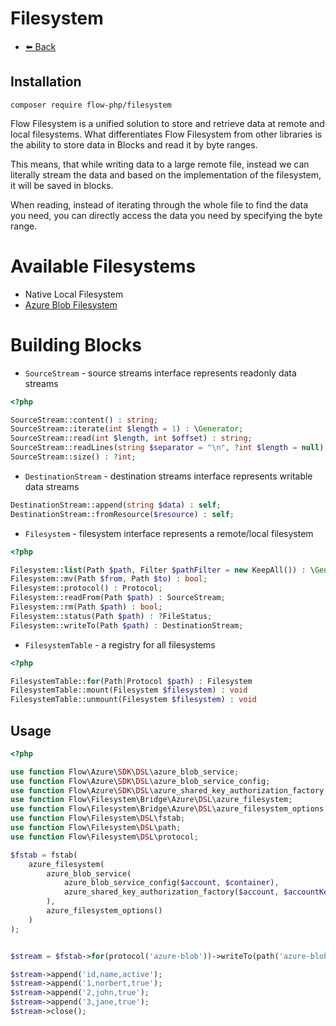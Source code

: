 # Filesystem

- [⬅️️ Back](../../introduction.md)

## Installation

```
composer require flow-php/filesystem
```

Flow Filesystem is a unified solution to store and retrieve data at remote and local filesystems. 
What differentiates Flow Filesystem from other libraries is the ability to store data in Blocks and read 
it by byte ranges. 

This means, that while writing data to a large remote file, instead we can literally stream the data and based on the implementation
of the filesystem, it will be saved in blocks. 

When reading, instead of iterating through the whole file to find the data you need, you can directly access the data you need by specifying the byte range.

# Available Filesystems

- Native Local Filesystem 
- [Azure Blob Filesystem](https://github.com/flow-php/flow/blob/1.x/documentation/components/bridges/filesystem-azure-bridge.md)

# Building Blocks

- `SourceStream` - source streams interface represents readonly data streams

```php
<?php

SourceStream::content() : string;
SourceStream::iterate(int $length = 1) : \Generator;
SourceStream::read(int $length, int $offset) : string;
SourceStream::readLines(string $separator = "\n", ?int $length = null) : \Generator;
SourceStream::size() : ?int;
```

- `DestinationStream` - destination streams interface represents writable data streams

```php
DestinationStream::append(string $data) : self;
DestinationStream::fromResource($resource) : self;
```

- `Filesystem` - filesystem interface represents a remote/local filesystem 

```php
<?php

Filesystem::list(Path $path, Filter $pathFilter = new KeepAll()) : \Generator;
Filesystem::mv(Path $from, Path $to) : bool;
Filesystem::protocol() : Protocol;
Filesystem::readFrom(Path $path) : SourceStream;
Filesystem::rm(Path $path) : bool;
Filesystem::status(Path $path) : ?FileStatus;
Filesystem::writeTo(Path $path) : DestinationStream;
```

- `FilesystemTable` - a registry for all filesystems

```php
<?php

FilesystemTable::for(Path|Protocol $path) : Filesystem
FilesystemTable::mount(Filesystem $filesystem) : void
FilesystemTable::unmount(Filesystem $filesystem) : void
```

## Usage

```php
<?php

use function Flow\Azure\SDK\DSL\azure_blob_service;
use function Flow\Azure\SDK\DSL\azure_blob_service_config;
use function Flow\Azure\SDK\DSL\azure_shared_key_authorization_factory;
use function Flow\Filesystem\Bridge\Azure\DSL\azure_filesystem;
use function Flow\Filesystem\Bridge\Azure\DSL\azure_filesystem_options;
use function Flow\Filesystem\DSL\fstab;
use function Flow\Filesystem\DSL\path;
use function Flow\Filesystem\DSL\protocol;

$fstab = fstab(
    azure_filesystem(
        azure_blob_service(
            azure_blob_service_config($account, $container),
            azure_shared_key_authorization_factory($account, $accountKey),
        ),
        azure_filesystem_options()
    )
);


$stream = $fstab->for(protocol('azure-blob'))->writeTo(path('azure-blob://orders.csv'));

$stream->append('id,name,active');
$stream->append('1,norbert,true');
$stream->append('2,john,true');
$stream->append('3,jane,true');
$stream->close();
```
